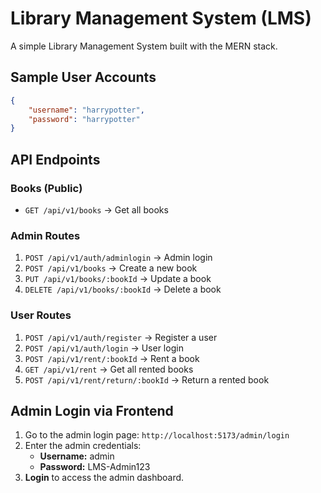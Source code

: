 # Library Management System (LMS)

A simple Library Management System built with the MERN stack.

## Sample User Accounts
```json
{
    "username": "harrypotter",
    "password": "harrypotter"
}
```

## API Endpoints

### Books (Public)
- `GET /api/v1/books` → Get all books

### Admin Routes
1. `POST /api/v1/auth/adminlogin` → Admin login
2. `POST /api/v1/books` → Create a new book
3. `PUT /api/v1/books/:bookId` → Update a book
4. `DELETE /api/v1/books/:bookId` → Delete a book

### User Routes
1. `POST /api/v1/auth/register` → Register a user
2. `POST /api/v1/auth/login` → User login
3. `POST /api/v1/rent/:bookId` → Rent a book
4. `GET /api/v1/rent` → Get all rented books
5. `POST /api/v1/rent/return/:bookId` → Return a rented book

## Admin Login via Frontend
1. Go to the admin login page: `http://localhost:5173/admin/login`
2. Enter the admin credentials:
   - **Username:** admin
   - **Password:** LMS-Admin123
4. **Login** to access the admin dashboard.